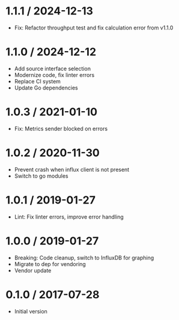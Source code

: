 # 1.1.1 / 2024-12-13

  * Fix: Refactor throughput test and fix calculation error from v1.1.0

# 1.1.0 / 2024-12-12

  * Add source interface selection
  * Modernize code, fix linter errors
  * Replace CI system
  * Update Go dependencies

# 1.0.3 / 2021-01-10

  * Fix: Metrics sender blocked on errors

# 1.0.2 / 2020-11-30

  * Prevent crash when influx client is not present
  * Switch to go modules

# 1.0.1 / 2019-01-27

  * Lint: Fix linter errors, improve error handling

# 1.0.0 / 2019-01-27

  * Breaking: Code cleanup, switch to InfluxDB for graphing
  * Migrate to dep for vendoring
  * Vendor update

# 0.1.0 / 2017-07-28

  * Initial version
